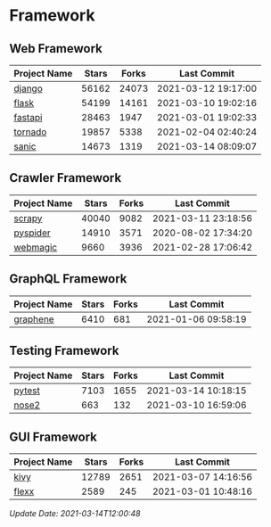 # Framework

## Web Framework
| Project Name | Stars | Forks | Last Commit |
| ------------ | ----- | ----- | ----------- |
| [django](https://github.com/django/django) | 56162 | 24073 | 2021-03-12 19:17:00 |
| [flask](https://github.com/pallets/flask) | 54199 | 14161 | 2021-03-10 19:02:16 |
| [fastapi](https://github.com/tiangolo/fastapi) | 28463 | 1947 | 2021-03-01 19:02:33 |
| [tornado](https://github.com/tornadoweb/tornado) | 19857 | 5338 | 2021-02-04 02:40:24 |
| [sanic](https://github.com/sanic-org/sanic) | 14673 | 1319 | 2021-03-14 08:09:07 |

## Crawler Framework
| Project Name | Stars | Forks | Last Commit |
| ------------ | ----- | ----- | ----------- |
| [scrapy](https://github.com/scrapy/scrapy) | 40040 | 9082 | 2021-03-11 23:18:56 |
| [pyspider](https://github.com/binux/pyspider) | 14910 | 3571 | 2020-08-02 17:34:20 |
| [webmagic](https://github.com/code4craft/webmagic) | 9660 | 3936 | 2021-02-28 17:06:42 |

## GraphQL Framework
| Project Name | Stars | Forks | Last Commit |
| ------------ | ----- | ----- | ----------- |
| [graphene](https://github.com/graphql-python/graphene) | 6410 | 681 | 2021-01-06 09:58:19 |

## Testing Framework
| Project Name | Stars | Forks | Last Commit |
| ------------ | ----- | ----- | ----------- |
| [pytest](https://github.com/pytest-dev/pytest) | 7103 | 1655 | 2021-03-14 10:18:15 |
| [nose2](https://github.com/nose-devs/nose2) | 663 | 132 | 2021-03-10 16:59:06 |

## GUI Framework
| Project Name | Stars | Forks | Last Commit |
| ------------ | ----- | ----- | ----------- |
| [kivy](https://github.com/kivy/kivy) | 12789 | 2651 | 2021-03-07 14:16:56 |
| [flexx](https://github.com/flexxui/flexx) | 2589 | 245 | 2021-03-01 10:48:16 |

*Update Date: 2021-03-14T12:00:48*